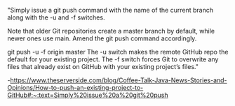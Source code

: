 "Simply issue a git push command with the name of the current branch along with the -u and -f switches.

Note that older Git repositories create a master branch by default, while newer ones use main. Amend the git push command accordingly.

git push -u -f origin master
The -u switch makes the remote GitHub repo the default for your existing project. The -f switch forces Git to overwrite any files that already exist on GitHub with your existing project’s files."


-https://www.theserverside.com/blog/Coffee-Talk-Java-News-Stories-and-Opinions/How-to-push-an-existing-project-to-GitHub#:~:text=Simply%20issue%20a%20git%20push